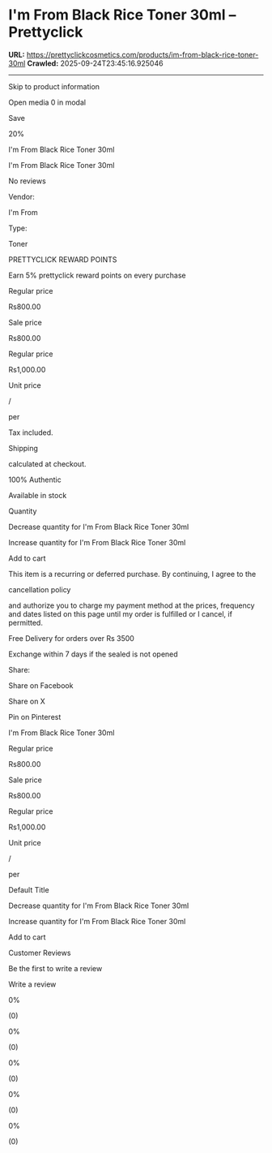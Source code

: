 # I'm From Black Rice Toner 30ml – Prettyclick

**URL:** https://prettyclickcosmetics.com/products/im-from-black-rice-toner-30ml
**Crawled:** 2025-09-24T23:45:16.925046

---

Skip to product information

Open media 0 in modal

Save

20%

I'm From Black Rice Toner 30ml

I'm From Black Rice Toner 30ml

No reviews

Vendor:

I'm From

Type:

Toner

PRETTYCLICK REWARD POINTS

Earn 5% prettyclick reward points on every purchase

Regular price

Rs800.00

Sale price

Rs800.00

Regular price

Rs1,000.00

Unit price

/

per

Tax included.

Shipping

calculated at checkout.

100% Authentic

Available in stock

Quantity

Decrease quantity for I&#39;m From Black Rice Toner 30ml

Increase quantity for I&#39;m From Black Rice Toner 30ml

Add to cart

This item is a recurring or deferred purchase. By continuing, I agree to the

cancellation policy

and authorize you to charge my payment method at the prices, frequency and dates listed on this page until my order is fulfilled or I cancel, if permitted.

Free Delivery for orders over Rs 3500

Exchange within 7 days if the sealed is not opened

Share:

Share on Facebook

Share on X

Pin on Pinterest

I'm From Black Rice Toner 30ml

Regular price

Rs800.00

Sale price

Rs800.00

Regular price

Rs1,000.00

Unit price

/

per

Default Title

Decrease quantity for I&#39;m From Black Rice Toner 30ml

Increase quantity for I&#39;m From Black Rice Toner 30ml

Add to cart

Customer Reviews

Be the first to write a review

Write a review

0%

(0)

0%

(0)

0%

(0)

0%

(0)

0%

(0)